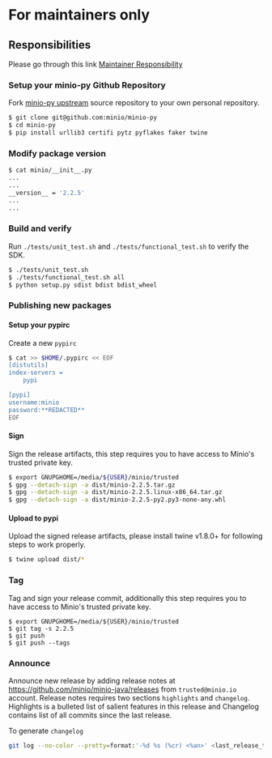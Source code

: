 # For maintainers only

## Responsibilities
Please go through this link [Maintainer Responsibility](https://gist.github.com/abperiasamy/f4d9b31d3186bbd26522)

### Setup your minio-py Github Repository
Fork [minio-py upstream](https://github.com/minio/minio-py/fork) source repository to your own personal repository.
```sh
$ git clone git@github.com:minio/minio-py
$ cd minio-py
$ pip install urllib3 certifi pytz pyflakes faker twine
```

### Modify package version
```sh
$ cat minio/__init__.py
...
...
__version__ = '2.2.5'
...
...

```

### Build and verify
Run `./tests/unit_test.sh` and `./tests/functional_test.sh` to verify the SDK.
```sh
$ ./tests/unit_test.sh
$ ./tests/functional_test.sh all
$ python setup.py sdist bdist bdist_wheel
```

### Publishing new packages

#### Setup your pypirc
Create a new `pypirc`

```sh
$ cat >> $HOME/.pypirc << EOF
[distutils]
index-servers =
    pypi

[pypi]
username:minio
password:**REDACTED**
EOF

```

#### Sign
Sign the release artifacts, this step requires you to have access to Minio's trusted private key.
```sh
$ export GNUPGHOME=/media/${USER}/minio/trusted
$ gpg --detach-sign -a dist/minio-2.2.5.tar.gz
$ gpg --detach-sign -a dist/minio-2.2.5.linux-x86_64.tar.gz
$ gpg --detach-sign -a dist/minio-2.2.5-py2.py3-none-any.whl
```

#### Upload to pypi
Upload the signed release artifacts, please install twine v1.8.0+ for following steps to work properly.
```sh
$ twine upload dist/*
```

### Tag
Tag and sign your release commit, additionally this step requires you to have access to Minio's trusted private key.
```
$ export GNUPGHOME=/media/${USER}/minio/trusted
$ git tag -s 2.2.5
$ git push
$ git push --tags
```

### Announce
Announce new release by adding release notes at https://github.com/minio/minio-java/releases from `trusted@minio.io` account. Release notes requires two sections `highlights` and `changelog`. Highlights is a bulleted list of salient features in this release and Changelog contains list of all commits since the last release.

To generate `changelog`
```sh
git log --no-color --pretty=format:'-%d %s (%cr) <%an>' <last_release_tag>..<latest_release_tag>
```
